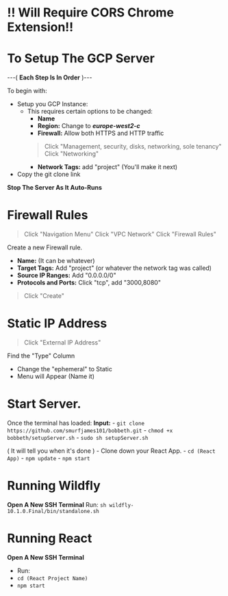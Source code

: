 # !! Will Require CORS Chrome Extension!!
# To Setup The GCP Server
---( **Each Step Is In Order** )---

To begin with:
- Setup you GCP Instance:
	- This requires certain options to be changed:
		- **Name** 
		- **Region:** Change to ***europe-west2-c***
		- **Firewall:** Allow both HTTPS and HTTP traffic 
		>Click "Management, security, disks, networking, sole tenancy"
		>Click "Networking"
		- **Network Tags:** add "project" (You'll make it next)
- Copy the git clone link 

**Stop The Server As It Auto-Runs**

# Firewall Rules
>Click "Navigation Menu"
>Click "VPC Network"
>Click "Firewall Rules"

Create a new Firewall rule.
 - **Name:** (It can be whatever)
 - **Target Tags:** Add "project" (or whatever the network tag was called)
 - **Source IP Ranges:** Add "0.0.0.0/0"
 - **Protocols and Ports:** Click "tcp", add "3000,8080"
>Click "Create"

# Static IP Address 
> Click "External IP Address"

Find the "Type" Column
- Change the "ephemeral" to Static
- Menu will Appear (Name it)

# **Start Server.**
Once the terminal has loaded:
**Input:** 
	- `git clone https://github.com/smurfjames101/bobbeth.git`
	- `chmod +x bobbeth/setupServer.sh`
	- `sudo sh setupServer.sh`

( It will tell you when it's done ) 
	- Clone down your React App.
	- `cd (React App)`
	- `npm update`
	- `npm start`

# Running Wildfly
**Open A New SSH Terminal**
Run: `sh wildfly-10.1.0.Final/bin/standalone.sh`
# Running React
**Open A New SSH Terminal**
- Run: 
- `cd (React Project Name)`
- `npm start`

